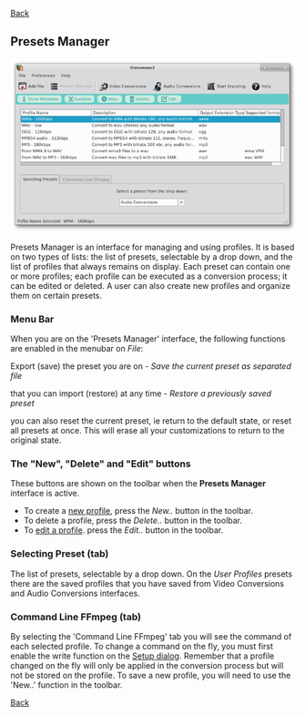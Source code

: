 [Back](../../../videomass2_use.md)

## Presets Manager

![Image](../../../images/presets_manager.png)

Presets Manager is an interface for managing and using profiles. It is based on two types of lists: the list of presets, 
selectable by a drop down, and the list of profiles that always remains on display. Each preset can contain one or more 
profiles; each profile can be executed as a conversion process; it can be edited or deleted. A user can also create new 
profiles and organize them on certain presets.

### Menu Bar
When you are on the 'Presets Manager' interface, the following functions are enabled in the menubar on _File_:

Export (save) the preset you are on - _Save the current preset as separated file_

that you can import (restore) at any time - _Restore a previously saved preset_

you can also reset the current preset, ie return to the default state, or reset all presets at once. This will erase 
all your customizations to return to the original state.

### The "New", "Delete" and "Edit" buttons
These buttons are shown on the toolbar when the **Presets Manager** interface is active.
* To create a [new profile](https://jeanslack.github.io/Videomass2/Pages/Main_Toolbar/PresetsManager_Panel/Profiles_management.html), press the _New.._ button in the toolbar.
* To delete a profile, press the _Delete.._ button in the toolbar.
* To [edit a profile](https://jeanslack.github.io/Videomass2/Pages/Main_Toolbar/PresetsManager_Panel/Profiles_management.html). press the _Edit.._ button in the toolbar.

### Selecting Preset (tab)
The list of presets, selectable by a drop down. On the _User Profiles_ presets there are the saved profiles that you 
have saved from Video Conversions and Audio Conversions interfaces.

### Command Line FFmpeg (tab)
By selecting the 'Command Line FFmpeg' tab you will see the command of each selected profile. To change a command on the 
fly, you must first enable the write function on the [Setup dialog](https://github.com/jeanslack/Videomass2/blob/gh-pages/Pages/Startup/Setup.md). Remember that a profile changed on the fly will only be applied in the conversion process but will 
not be stored on the profile. To save a new profile, you will need to use the 'New..' function in the toolbar.

[Back](../../../videomass2_use.md)
